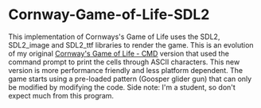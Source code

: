 # Cornway-Game-of-Life-SDL2
 This implementation of Cornways's Game of Life uses the SDL2, SDL2_image and SDL2_ttf libraries to render the game.
 This is an evolution of my original [Cornway's Game of Life - CMD][1] version that used the command prompt to print the cells through ASCII characters. This new version is more performance friendly and less platform dependent.
 The game starts using a pre-loaded pattern (Goosper glider gun) that can only be modified by modifying the code. 
 Side note: I'm a student, so don't expect much from this program.

 [1]:https://github.com/CorrieriChioggia/Cornway-s-Game-of-Life_CMD